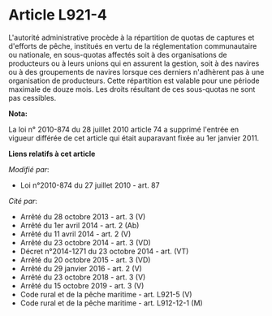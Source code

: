 # Article L921-4

L'autorité administrative procède à la répartition de quotas de captures et d'efforts de pêche, institués en vertu de la
réglementation communautaire ou nationale, en sous-quotas affectés soit à des organisations de producteurs ou à leurs unions
qui en assurent la gestion, soit à des navires ou à des groupements de navires lorsque ces derniers n'adhèrent pas à une
organisation de producteurs. Cette répartition est valable pour une période maximale de douze mois. Les droits résultant de
ces sous-quotas ne sont pas cessibles.

**Nota:**

La loi n° 2010-874 du 28 juillet 2010 article 74 a supprimé l'entrée en vigueur différée de cet article qui était auparavant
fixée au 1er janvier 2011.

**Liens relatifs à cet article**

_Modifié par_:

  - Loi n°2010-874 du 27 juillet 2010 - art. 87

_Cité par_:

  - Arrêté du 28 octobre 2013 - art. 3 (V)
  - Arrêté du 1er avril 2014 - art. 2 (Ab)
  - Arrêté du 11 avril 2014 - art. 2 (V)
  - Arrêté du 23 octobre 2014 - art. 3 (VD)
  - Décret n°2014-1271 du 23 octobre 2014 - art. (VT)
  - Arrêté du 20 octobre 2015 - art. 3 (VD)
  - Arrêté du 29 janvier 2016 - art. 2 (V)
  - Arrêté du 23 octobre 2018 - art. 3 (V)
  - Arrêté du 15 octobre 2019 - art. 3 (V)
  - Code rural et  de la pêche maritime - art. L921-5 (V)
  - Code rural et de la pêche maritime - art. L912-12-1 (M)

